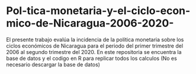 # Pol-tica-monetaria-y-el-ciclo-econ-mico-de-Nicaragua-2006-2020-
El presente trabajo evalúa la incidencia de la política monetaria sobre los ciclos económicos de Nicaragua para el periodo del primer trimestre del 2006 al segundo trimestre del 2020. En este repositoria se encuentra la base de datos y el codigo en R para replicar todos los calculos (No es necesario descargar la base de datos)
